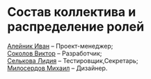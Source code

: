 # Состав коллектива и распределение ролей
[Алейник Иван](http://placekitten.com/) – Проект-менеджер;\
[Соколов Виктор](http://placekitten.com/) – Разработчик;\
[Селькова Лидия](http://placekitten.com/) – Тестировщик,Секретарь;\
[Милосердов Михаил](http://placekitten.com/) – Дизайнер.
